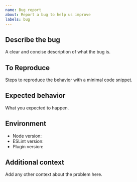 ```yaml
---
name: Bug report
about: Report a bug to help us improve
labels: bug
---
```


## Describe the bug
A clear and concise description of what the bug is.

## To Reproduce
Steps to reproduce the behavior with a minimal code snippet.

## Expected behavior
What you expected to happen.

## Environment
- Node version:
- ESLint version:
- Plugin version:

## Additional context
Add any other context about the problem here.
